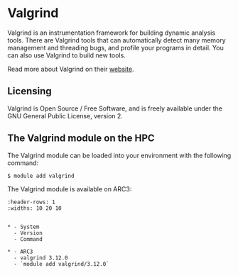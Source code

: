 # Valgrind

Valgrind is an instrumentation framework for building dynamic analysis tools. There are Valgrind tools that can automatically detect many memory management and threading bugs, and profile your programs in detail. You can also use Valgrind to build new tools.



Read more about Valgrind on their [website](https://valgrind.org/).





## Licensing

Valgrind is Open Source / Free Software, and is freely available under the GNU General Public License, version 2.



## The Valgrind module on the HPC

The Valgrind module can be loaded into your environment with the following command:

```bash
$ module add valgrind
```

The Valgrind module is available on ARC3:

```{list-table}
:header-rows: 1
:widths: 10 20 10


* - System
  - Version
  - Command

* - ARC3
  - valgrind 3.12.0
  - `module add valgrind/3.12.0`

```
